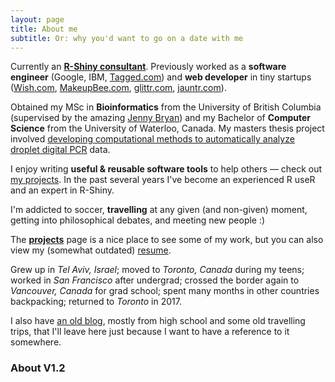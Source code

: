```yaml
---
layout: page
title: About me
subtitle: Or: why you'd want to go on a date with me
---
```


<span class="fa fa-briefcase about-icon"></span>
Currently an <a href="/shiny"><strong>R-Shiny consultant</strong></a>. Previously worked as a <strong>software engineer</strong> (Google, IBM, <a href="https://tagged.com" target="_blank">Tagged.com</a>) and <strong>web
developer</strong> in tiny startups (<a href="https://wish.com" target="_blank">Wish.com</a>,
<a href="https://web.archive.org/web/20121223025414/https://www.makeupbee.com/looks.php" target="_blank">MakeupBee.com</a>,
<a href="http://glittr.com" target="_blank">glittr.com</a>,
<a href="https://web.archive.org/web/20120309093005/https://www.jauntr.com/" target="_blank">jauntr.com</a>).

<span class="fa fa-graduation-cap about-icon"></span>
Obtained my MSc in <strong>Bioinformatics</strong> from the University of British Columbia (supervised by the amazing
<a href="https://twitter.com/JennyBryan" target="_blank">Jenny Bryan</a>) and my Bachelor of <strong>Computer Science</strong> from the
University of Waterloo, Canada. My masters thesis project involved
<a href="https://github.com/daattali/ddpcr" target="_blank">developing computational methods to automatically analyze
droplet digital PCR</a> data.

<span class="fa fa-code about-icon"></span>
I enjoy writing <strong>useful & reusable software tools</strong> to help others &mdash; check out <a href="/projects">my projects</a>. In the past several years I've become an experienced R useR and an expert in R-Shiny.

<span class="fa fa-heart about-icon"></span>
I'm addicted to soccer, <strong>travelling</strong> at any given (and non-given) moment, getting into philosophical debates,
and meeting new people :) 

<span class="fa fa-file-text-o about-icon"></span>
The <strong><a href="/projects">projects</a></strong> page is a nice place to see some of my work, but you can also view my (somewhat outdated) <a href="/resume">resume</a>. 

<span class="fa fa-globe about-icon"></span>
Grew up in <i>Tel Aviv, Israel</i>; moved to <i>Toronto, Canada</i> during my teens; worked in <i>San Francisco</i> after undergrad; crossed the border again to <i>Vancouver, Canada</i> for grad school; spent many months in other countries backpacking; returned to <i>Toronto</i> in 2017.

<p>I also have <a href="https://deanat78.wordpress.com/">an old blog</a>, mostly from high school and some old travelling trips, that I'll leave here just because I want to have a reference to it somewhere.</p>


### About V1.2
